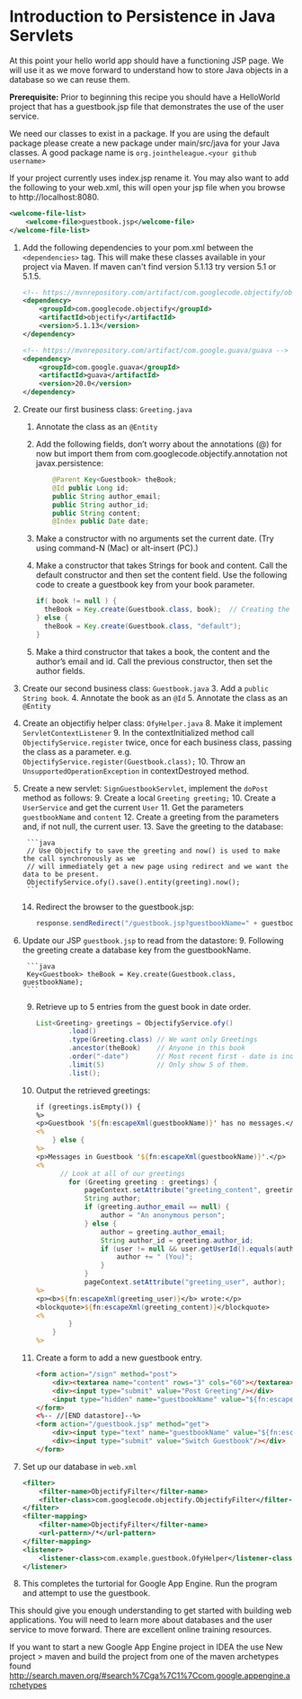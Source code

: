 Introduction to Persistence in Java Servlets
============================================
At this point your hello world app should have a functioning JSP page. We will use it as we move forward to understand how to store Java objects in a database so we can reuse them.

**Prerequisite:** Prior to beginning this recipe you should have a HelloWorld project that has a guestbook.jsp file that demonstrates the use of the user service.

We need our classes to exist in a package. If you are using the default package please create a new package under main/src/java for your Java classes. A good package name is `org.jointheleague.<your github username>`

If your project currently uses index.jsp rename it. You may also want to add the following to your web.xml, this will open your jsp file when you browse to http://localhost:8080.
```xml
<welcome-file-list>
    <welcome-file>guestbook.jsp</welcome-file>
</welcome-file-list>
```

1. Add the following dependencies to your pom.xml between the `<dependencies>` tag. This will make these classes available in your project via Maven. If maven can't find version 5.1.13 try version 5.1 or 5.1.5.

    ```xml
    <!-- https://mvnrepository.com/artifact/com.googlecode.objectify/objectify -->
    <dependency>
        <groupId>com.googlecode.objectify</groupId>
        <artifactId>objectify</artifactId>
        <version>5.1.13</version>
    </dependency>
    
    <!-- https://mvnrepository.com/artifact/com.google.guava/guava -->
    <dependency>
        <groupId>com.google.guava</groupId>
        <artifactId>guava</artifactId>
        <version>20.0</version>
    </dependency>
    ```
    
2. Create our first business class: `Greeting.java`
    1. Annotate the class as an `@Entity`
    2. Add the following fields, don’t worry about the annotations (@) for now but import them from com.googlecode.objectify.annotation not javax.persistence:


        ```java
            @Parent Key<Guestbook> theBook;
            @Id public Long id;
            public String author_email;
            public String author_id;
            public String content;
            @Index public Date date;
        ```

    3. Make a constructor with no arguments set the current date. (Try using command-N (Mac) or alt-insert (PC).)
    4. Make a constructor that takes Strings for book and content. Call the default constructor and then set the content field. Use the following code to create a guestbook key from your book parameter.
    
        ```java
        if( book != null ) {
          theBook = Key.create(Guestbook.class, book);  // Creating the Ancestor key
        } else {
          theBook = Key.create(Guestbook.class, "default");
        }
        ```
        
    5. Make a third constructor that takes a book, the content and the author’s email and id. Call the previous constructor, then set the author fields.
6. Create our second business class: `Guestbook.java`
    3. Add a `public String book`.
    4. Annotate the book as an `@Id`
    5. Annotate the class as an `@Entity`
7. Create an objectifiy helper class: `OfyHelper.java`
    8. Make it implement `ServletContextListener`
    9. In the contextInitialized method call `ObjectifyService.register` twice, once for each business class, passing the class as a parameter. e.g. `ObjectifyService.register(Guestbook.class);`
    10. Throw an `UnsupportedOperationException` in contextDestroyed method.
7. Create a new servlet: `SignGuestbookServlet`, implement the `doPost` method as follows:
	9. Create a local `Greeting greeting;`
	10. Create a `UserService` and get the current `User`
	11. Get the parameters `guestbookName` and `content`
	12. Create a greeting from the parameters and, if not null, the current user.
	13. Save the greeting to the database:
        	
        ```java
        // Use Objectify to save the greeting and now() is used to make the call synchronously as we  
        // will immediately get a new page using redirect and we want the data to be present.  
        ObjectifyService.ofy().save().entity(greeting).now();
        ```
        
    14. Redirect the browser to the guestbook.jsp:
    
        ```java
        response.sendRedirect("/guestbook.jsp?guestbookName=" + guestbookName);
        ```
        
7. Update our JSP `guestbook.jsp` to read from the datastore:
    9. Following the greeting create a database key from the guestbookName.
	
        ```java
        Key<Guestbook> theBook = Key.create(Guestbook.class, guestbookName);
        ```
        
    9. Retrieve up to 5 entries from the guest book in date order.
	
          ```java
          List<Greeting> greetings = ObjectifyService.ofy()  
                  .load()  
                  .type(Greeting.class) // We want only Greetings  
                  .ancestor(theBook)    // Anyone in this book  
                  .order("-date")       // Most recent first - date is indexed.  
                  .limit(5)             // Only show 5 of them.  
                  .list();
          ```
          
    10. Output the retrieved greetings:
        ```jsp
        if (greetings.isEmpty()) {
        %>
        <p>Guestbook '${fn:escapeXml(guestbookName)}' has no messages.</p>
        <%
            } else {
        %>
        <p>Messages in Guestbook '${fn:escapeXml(guestbookName)}'.</p>
        <%
              // Look at all of our greetings
                for (Greeting greeting : greetings) {
                    pageContext.setAttribute("greeting_content", greeting.content);
                    String author;
                    if (greeting.author_email == null) {
                        author = "An anonymous person";
                    } else {
                        author = greeting.author_email;
                        String author_id = greeting.author_id;
                        if (user != null && user.getUserId().equals(author_id)) {
                            author += " (You)";
                        }
                    }
                    pageContext.setAttribute("greeting_user", author);
        %>
        <p><b>${fn:escapeXml(greeting_user)}</b> wrote:</p>
        <blockquote>${fn:escapeXml(greeting_content)}</blockquote>
        <%
                }
            }
        %>
        ```
        
    11. Create a form to add a new guestbook entry.
    
        ```html
        <form action="/sign" method="post">
            <div><textarea name="content" rows="3" cols="60"></textarea></div>
            <div><input type="submit" value="Post Greeting"/></div>
            <input type="hidden" name="guestbookName" value="${fn:escapeXml(guestbookName)}"/>
        </form>
        <%-- //[END datastore]--%>
        <form action="/guestbook.jsp" method="get">
            <div><input type="text" name="guestbookName" value="${fn:escapeXml(guestbookName)}"/></div>
            <div><input type="submit" value="Switch Guestbook"/></div>
        </form>
        ```
        
8. Set up our database in `web.xml`

    ```xml
    <filter>
        <filter-name>ObjectifyFilter</filter-name>
        <filter-class>com.googlecode.objectify.ObjectifyFilter</filter-class>
    </filter>
    <filter-mapping>
        <filter-name>ObjectifyFilter</filter-name>
        <url-pattern>/*</url-pattern>
    </filter-mapping>
    <listener>
        <listener-class>com.example.guestbook.OfyHelper</listener-class>
    </listener>
    ```
    
9. This completes the turtorial for Google App Engine. Run the program and attempt to use the guestbook.
 
This should give you enough understanding to get started with building web applications. You will need to learn more about databases and the user service to move forward. There are excellent online training resources.

If you want to start a new Google App Engine project in IDEA the use New project > maven and build the project from one of the maven archetypes found http://search.maven.org/#search%7Cga%7C1%7Ccom.google.appengine.archetypes

